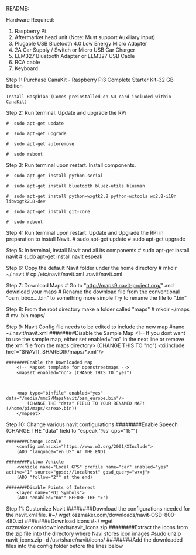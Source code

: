 README:

Hardware Required:
1. Raspberry Pi
2. Aftermarket head unit (Note: Must support Auxiliary input)
3. Plugable USB Bluetooth 4.0 Low Energy Micro Adapter 
4. 2A Car Supply / Switch or Micro USB Car Charger
5. ELM327 Bluetooth Adapter or ELM327 USB Cable
6. RCA cable 
7. Keyboard

Step 1: Purchase CanaKit - Raspberry Pi3 Complete Starter Kit-32 GB Edition

	Install Raspbian (Comes preinstalled on SD card included within CanaKit)
	
Step 2: Run terminal. Update and upgrade the RPi

	#  sudo apt-get update
	
	#  sudo apt-get upgrade
	
	#  sudo apt-get autoremove
	
	#  sudo reboot
	
Step 3: Run terminal upon restart. Install components.

	#  sudo apt-get install python-serial
	
	#  sudo apt-get install bluetooth bluez-utils blueman
	
	#  sudo apt-get install python-wxgtk2.8 python-wxtools wx2.8-i18n libwxgtk2.8-dev
	
	#  sudo apt-get install git-core
	
	#  sudo reboot 

Step 4: Run terminal upon restart. Update and Upgrade the RPi in preparation to install Navit.
	# sudo apt-get update
	# sudo apt-get upgrade

Step 5: In terminal, install Navit and all its components
	# sudo apt-get install navit
	# sudo apt-get install navit espeak

Step 6: Copy the default Navit folder under the home directory
	# mkdir ~/.navit
	# cp /etc/navit/navit.xml .navit/navit.xml

Step 7: Download Maps
	# Go to "http://maps9.navit-project.org/" and download your maps
	# Rename the download file from the conventional "osm_bbox....bin" to something more simple 
		Try to rename the file to "<area>.bin"

Step 8: From the root directory make a folder called "maps"
	# mkdir ~/maps
	# mv <area>.bin maps/

Step 9: Navit Config file needs to be edited to include the new map
	#nano ~/.navit/navit.xml
	########Disable the Sample Map
		<!-- If you dont want to use the sample map, either set enabled="no" in the next line or remove the xml file from the maps directory>
		<mapset enabled="yes"> (CHANGE THIS TO "no")
		<xi:include href="$NAVIT_SHAREDIR/maps/*.xml"/>
		</mapset>

	########Enable the Downloaded Map
		<!-- Mapset template for openstreetmaps -->
		<mapset enabled="no"> (CHANGE THIS TO "yes")
	


		<map type="binfile" enabled="yes" data="/media/mmc2/MapsNavit/osm_europe.bin"/> 
			(CHANGE THE "data" FIELD TO YOUR RENAMED MAP! (/home/pi/maps/<area>.bin))
		</mapset>

Step 10: Change various navit configurations
	########Enable Speech
		<speech type="cmdline" data="echo 'Fix the speech tag in navit.xml to let navit say:' '%s'" cps="15"/>
		(CHANGE THE "data" field to "espeak  '%s' cps="15"")

	########Change Locale
		<config xmlns:xi="https://www.w3.org/2001/XInclude"> 
		(ADD "language="en_US" AT THE END)

	########Follow Vehicle
		<vehicle name="Local GPS" profile name="car" enabled="yes" active="1" source="gpsd://localhost" gpsd_query="w+xj">
		(ADD "follow="2"" at the end)

	########Disable Points of Interest
		<layer name="POI Symbols"> 
		(ADD "enabled="no"" BEFORE THE ">")

Step 11: Customize Navit
	########Download the configurations needed for the navit.xml file.
		#~/ wget ozzmaker.com/downloads/navit-OSD-800-480.txt
	########Download icons
		#~/ wget ozzmaker.com/downloads/navit_icons.zip
	########Extract the icons from the zip file into the directory where Navi stores icon images
		#sudo unzip navit_icons.zip -d /usr/share/navit/icons/
	########Add the downloaded files into the config folder before the lines below
		<!-- for a debug log -->
		<log enabled="no" type="textfile_debug" data="debug %Y%m%d-%i.txt" flush_size="1000" flush_time="30"/>

	
	